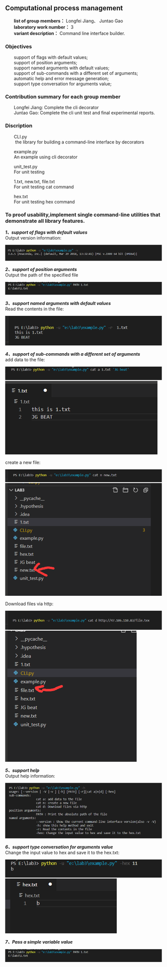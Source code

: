 ## Computational process management
&emsp;&emsp;**list of group members：** Longfei Jiang、 Juntao Gao<br>
&emsp;&emsp;**laboratory work number：** 3<br>
&emsp;&emsp;**variant description：** Command line interface builder.
### Objectives ###
&emsp;&emsp;support of flags with default values;<br>
&emsp;&emsp;support of position arguments;<br>
&emsp;&emsp;support named arguments with default values;<br>
&emsp;&emsp;support of sub-commands with a different set of arguments;<br>
&emsp;&emsp;automatic help and error message generation;<br>
&emsp;&emsp;support type conversation for arguments value;<br>

### Contribution summary for each group member ###
&emsp;&emsp;Longfei Jiang: Complete the cli decorator<br>
&emsp;&emsp;Juntao Gao: Complete the cli unit test and final experimental reports.<br>

### Discription ###
&emsp;&emsp;CLI.py  <br>
&emsp;&emsp; the library for building a command-line interface by decorators<br>

&emsp;&emsp;example.py  <br>
&emsp;&emsp;An example using cli decorator <br>

&emsp;&emsp;unit_test.py<br>
&emsp;&emsp;For unit testing<br>

&emsp;&emsp;1.txt, new.txt, file.txt<br>
&emsp;&emsp;For unit testing cat command<br>

&emsp;&emsp;hex.txt<br>
&emsp;&emsp;For unit testing hex command<br>

### To proof usability,implement single command-line utilities that demonstrate all library features.
***1、support of flags with default values***<br>
Output version information:

![](https://github.com/GJTNB/cpolab3/blob/master/images/1_1.png)

***2、support of position arguments***<br>
Output the path of the specified file

![](https://github.com/GJTNB/cpolab3/blob/master/images/7_1.png)

***3、support named arguments with default values***<br>
Read the contents in the file:

![](https://github.com/GJTNB/cpolab3/blob/master/images/3_1.png)

***4、support of sub-commands with a different set of arguments***<br>
add data to the file:

![](https://github.com/GJTNB/cpolab3/blob/master/images/2_1.png)
![](https://github.com/GJTNB/cpolab3/blob/master/images/2_2.png)

create a new file:

![](https://github.com/GJTNB/cpolab3/blob/master/images/2_3.png)
![](https://github.com/GJTNB/cpolab3/blob/master/images/2_4.png)

Download files via http:

![](https://github.com/GJTNB/cpolab3/blob/master/images/2_5.png)
![](https://github.com/GJTNB/cpolab3/blob/master/images/2_6.png)

***5、support help***<br>
Output help information:

![](https://github.com/GJTNB/cpolab3/blob/master/images/5_1.png)

***6、support type conversation for arguments value***<br>
Change the input value to hex and save it to the hex.txt:

![](https://github.com/GJTNB/cpolab3/blob/master/images/6_1.png)
![](https://github.com/GJTNB/cpolab3/blob/master/images/6_2.png)

***7、Pass a simple variable value***<br>

![](https://github.com/GJTNB/cpolab3/blob/master/images/7_1.png)
